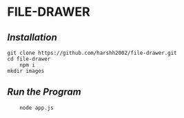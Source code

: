 # FILE-DRAWER #


## *Installation* ##

    git clone https://github.com/harshh2002/file-drawer.git
    cd file-drawer
		npm i
    mkdir images

## *Run the Program* ##
	
		node app.js

